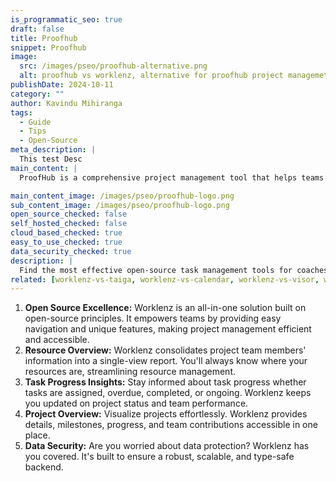 ```yaml
---
is_programmatic_seo: true
draft: false
title: Proofhub
snippet: Proofhub
image:
  src: /images/pseo/proofhub-alternative.png
  alt: proofhub vs worklenz, alternative for proofhub project managemet tool, task management, resource management, productivity
publishDate: 2024-10-11
category: ""
author: Kavindu Mihiranga
tags:
  - Guide
  - Tips
  - Open-Source
meta_description: |
  This test Desc
main_content: |
  ProofHub is a comprehensive project management tool that helps teams streamline their workflows and improve collaboration. It offers a range of features to plan, track, and manage projects, from start to finish.
main_content_image: /images/pseo/proofhub-logo.png
sub_content_image: /images/pseo/proofhub-logo.png
open_source_checked: false
self_hosted_checked: false
cloud_based_checked: true
easy_to_use_checked: true
data_security_checked: true
description: |
  Find the most effective open-source task management tools for coaches on our platform. Simplify your coaching tasks and boost productivity with these tools.
related: [worklenz-vs-taiga, worklenz-vs-calendar, worklenz-vs-visor, worklenz-vs-clickup]
---
```

1. **Open Source Excellence:** Worklenz is an all-in-one solution built on open-source principles. It empowers teams by providing easy navigation and unique features, making project management efficient and accessible.
2. **Resource Overview:** Worklenz consolidates project team members' information into a single-view report. You'll always know where your resources are, streamlining resource management.
3. **Task Progress Insights:** Stay informed about task progress whether tasks are assigned, overdue, completed, or ongoing. Worklenz keeps you updated on project status and team performance.
4. **Project Overview:** Visualize projects effortlessly. Worklenz provides details, milestones, progress, and team contributions accessible in one place.
5. **Data Security:** Are you worried about data protection? Worklenz has you covered. It's built to ensure a robust, scalable, and type-safe backend.